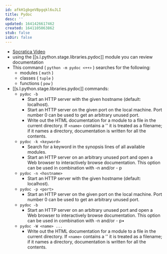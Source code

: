 ```yaml
---
id: afkH1gbgeVBpgqkl6uJLI
title: Pydoc
desc: ''
updated: 1641426617462
created: 1641105063862
stub: false
isDir: false
---
```


- [Socratica Video](https://www.youtube.com/watch?v=URBSvqib0xw&ab_channel=Socratica)
- using the [[s.l.python.stage.libraries.pydoc]] module you can review documentation
- This command ( `python -m pydoc <++>` ) searches for the following:
  - modules ( `math` )
  - classes ( `tuple` )
  - functions ( `pow` )
- [[s.l.python.stage.libraries.pydoc]] commands:
  - `pydoc -b`
    - Start an HTTP server with the given hostname (default: localhost).
    - Start an HTTP server on the given port on the local machine. Port number 0 can be used to get an arbitrary unused port.
    - Write out the HTML documentation for a module to a file in the current directory. If `<name>` contains a '' it is treated as a filename; if it names a directory, documentation is written for all the contents.
  - `pydoc -k <keyword>`
    - Search for a keyword in the synopsis lines of all available modules.
    - Start an HTTP server on an arbitrary unused port and open a Web browser to interactively browse documentation. This option can be used in combination with -n and/or - p
  - `pydoc -n <hostname>`
    - Start an HTTP server with the given hostname (default: localhost).
  - `pydoc -p <port>`
    - Start an HTTP server on the given port on the local machine. Port number 0 can be used to get an arbitrary unused port.
  - `pydoc -b`
    - Start an HTTP server on an arbitrary unused port and open a Web browser to interactively browse documentation. This option can be used in combination with -n and/or - p•
  - `pydoc -W <name> ...`
    - Write out the HTML documentation for a module to a file in the current directory. If `<name>` contains a '' it is treated as a filename; if it names a directory, documentation is written for all the contents.
